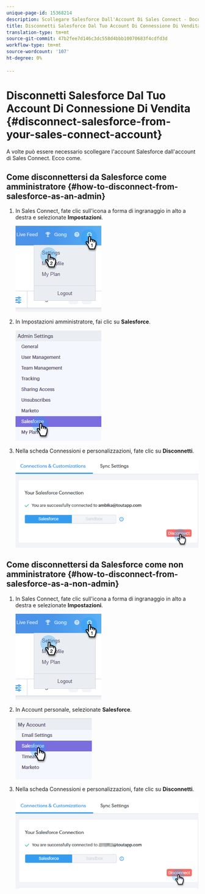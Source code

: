 ```yaml
---
unique-page-id: 15368214
description: Scollegare Salesforce Dall'Account Di Sales Connect - Documenti Marketo - Documentazione Del Prodotto
title: Disconnetti Salesforce Dal Tuo Account Di Connessione Di Vendita
translation-type: tm+mt
source-git-commit: 47b2fee7d146c3dc558d4bbb10070683f4cdfd3d
workflow-type: tm+mt
source-wordcount: '107'
ht-degree: 0%

---
```



# Disconnetti Salesforce Dal Tuo Account Di Connessione Di Vendita {#disconnect-salesforce-from-your-sales-connect-account}

A volte può essere necessario scollegare l&#39;account Salesforce dall&#39;account di Sales Connect. Ecco come.

## Come disconnettersi da Salesforce come amministratore {#how-to-disconnect-from-salesforce-as-an-admin}

1. In Sales Connect, fate clic sull&#39;icona a forma di ingranaggio in alto a destra e selezionate **Impostazioni**.

   ![](assets/one-1.png)

1. In Impostazioni amministratore, fai clic su **Salesforce**.

   ![](assets/six-1.png)

1. Nella scheda Connessioni e personalizzazioni, fate clic su **Disconnetti**.

   ![](assets/seven-1.png)

## Come disconnettersi da Salesforce come non amministratore {#how-to-disconnect-from-salesforce-as-a-non-admin}

1. In Sales Connect, fate clic sull&#39;icona a forma di ingranaggio in alto a destra e selezionate **Impostazioni**.

   ![](assets/one-1.png)

1. In Account personale, selezionate **Salesforce**.

   ![](assets/two-1.png)

1. Nella scheda Connessioni e personalizzazioni, fate clic su **Disconnetti**.

   ![](assets/3333.png)


